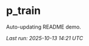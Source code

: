 # p_train

Auto-updating README demo.

<!--START_SECTION:status-->
_Last run: 2025-10-13 14:21 UTC_
<!--END_SECTION:status-->















































































































































































































































































































































































































































































































































































































































































































































































































































































































































































































































































































































































































































































